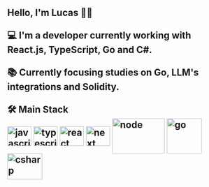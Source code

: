<h2> 
  Hello, I'm Lucas 👋🏼
  <br/>
  <br/>
  💻 I'm a developer currently working with React.js, TypeScript, Go and C#.
  <br/>
  <br/>
  📚 Currently focusing studies on Go, LLM's integrations and Solidity.
  <br/>
  <br/>
  🛠️ Main Stack
  <div style="display: inline_block">
    <img align="center" alt="javascript" height="45" width="55" src="https://cdn.jsdelivr.net/gh/devicons/devicon@latest/icons/javascript/javascript-original.svg">
    <img align="center" alt="typescript" height="45" width="55" src="https://cdn.jsdelivr.net/gh/devicons/devicon/icons/typescript/typescript-original.svg" />
    <img align="center" alt="react" height="45" width="55" src="https://cdn.jsdelivr.net/gh/devicons/devicon/icons/react/react-original.svg">
    <img align="center" alt="next" height="45" width="55" src="https://cdn.jsdelivr.net/gh/devicons/devicon@latest/icons/nextjs/nextjs-original.svg" />        
    <img align="center" alt="node" height="80" width="120" src="https://cdn.jsdelivr.net/gh/devicons/devicon/icons/nodejs/nodejs-original-wordmark.svg" />
    <img align="center" alt="go" height="80" width="80" src="https://cdn.jsdelivr.net/gh/devicons/devicon@latest/icons/go/go-original-wordmark.svg" />
    <img align="center" alt="csharp" height="60" width="80" src="https://cdn.jsdelivr.net/gh/devicons/devicon@latest/icons/csharp/csharp-original.svg" />
  </div>
</h2>
